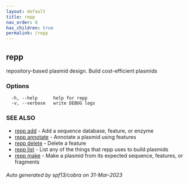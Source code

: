 ```yaml
---
layout: default
title: repp
nav_order: 0
has_children: true
permalink: /repp
---
```

## repp

repository-based plasmid design. Build cost-efficient plasmids

### Options

```
  -h, --help      help for repp
  -v, --verbose   write DEBUG logs
```

### SEE ALSO

* [repp add](repp_add)	 - Add a sequence database, feature, or enzyme
* [repp annotate](repp_annotate)	 - Annotate a plasmid using features
* [repp delete](repp_delete)	 - Delete a feature
* [repp list](repp_list)	 - List any of the things that repp uses to build plasmids
* [repp make](repp_make)	 - Make a plasmid from its expected sequence, features, or fragments

###### Auto generated by spf13/cobra on 31-Mar-2023
